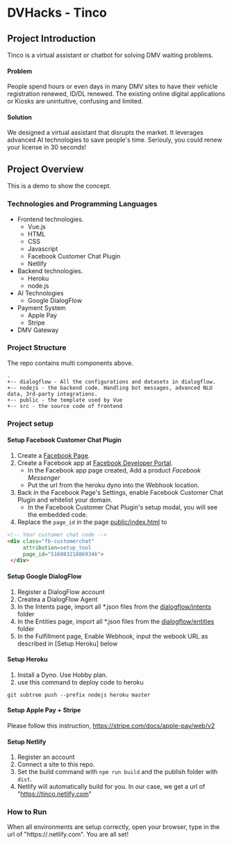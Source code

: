 # DVHacks - Tinco

## Project Introduction

Tinco is a virtual assistant or chatbot for solving DMV waiting problems. 

#### Problem

People spend hours or even days in many DMV sites to have their vehicle registration renewed, ID/DL renewed.
The existing online digital applications or Kiosks are unintuitive, confusing and limited. 

#### Solution

We designed a virtual assistant that disrupts the market. It leverages advanced AI technologies to save 
people's time. Seriouly, you could renew your license in 30 seconds! 

## Project Overview

This is a demo to show the concept. 

### Technologies and Programming Languages

- Frontend technologies. 
  - Vue.js
  - HTML
  - CSS
  - Javascript
  - Facebook Customer Chat Plugin
  - Netlify
- Backend technologies. 
  - Heroku
  - node.js
- AI Technologies
  - Google DialogFlow
- Payment System
  - Apple Pay
  - Stripe
- DMV Gateway


### Project Structure

The repo contains multi components above. 

```
.
+-- dialogflow - All the configurations and datasets in dialogflow. 
+-- nodejs - the backend code. Handling bot messages, advanced NLU data, 3rd-party integrations.
+-- public - the template used by Vue
+-- src - the source code of frontend 
```

### Project setup

#### Setup Facebook Customer Chat Plugin

1. Create a [Facebook Page](https://www.facebook.com/pages/creation/).
2. Create a Facebook app at [Facebook Developer Portal](https://developers.facebook.com/apps/).
   * In the Facebook app page created, Add a product *Facebook Messenger*
   * Put the url from the heroku dyno into the Webhook location.
3. Back in the Facebook Page's Settings, enable Facebook Customer Chat Plugin and whitelist your domain.
   * In the Facebook Customer Chat Plugin's setup modal, you will see the embedded code.
4. Replace the ```page_id``` in the page [public/index.html](./public/index.html)
to 
```html
<!-- Your customer chat code -->
<div class="fb-customerchat"
     attribution=setup_tool
     page_id="516083218869346">
 </div>
```

#### Setup Google DialogFlow

1. Register a DialogFlow account
2. Createa a DialogFlow Agent
3. In the Intents page, import all *.json files from the [dialogflow/intents](./dialogflow/intents) folder
4. In the Entities page, import all *.json files from the [dialogflow/entities](./dialogflow/entities) folder
5. In the Fulfillment page, Enable Webhook, input the webook URL as described in [Setup Heroku] below

#### Setup Heroku

1. Install a Dyno. Use Hobby plan.
2. use this command to deploy code to heroku
```
git subtree push --prefix nodejs heroku master
```

#### Setup Apple Pay + Stripe

Please follow this instruction, https://stripe.com/docs/apple-pay/web/v2

#### Setup Netlify

1. Register an account
2. Connect a site to this repo. 
3. Set the build command with ```npm run build``` and the publish folder with ```dist```.
4. Netlify will automatically build for you. In our case, we get a url of "https://tinco.netlify.com"

### How to Run

When all environments are setup correctly, open your browser, type in the url of "https://<your netlify site>.netlify.com".
  You are all set! 
